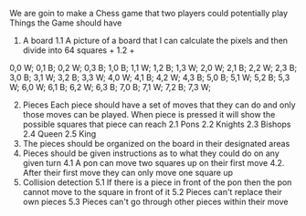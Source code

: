 We are goin to make a Chess game that two players could potentially play
Things the Game should have
1. A board
1.1 A picture of a board that I can calculate the pixels and then divide into 64 squares +
1.2 +

0,0 W; 0,1 B; 0,2 W; 0,3 B;
1,0 B; 1,1 W; 1,2 B; 1,3 W; 
2,0 W; 2,1 B; 2,2 W; 2,3 B;
3,0 B; 3,1 W; 3,2 B; 3,3 W; 
4,0 W; 4,1 B; 4,2 W; 4,3 B;
5,0 B; 5,1 W; 5,2 B; 5,3 W; 
6,0 W; 6,1 B; 6,2 W; 6,3 B;
7,0 B; 7,1 W; 7,2 B; 7,3 W; 


2. Pieces
Each piece should have a set of moves that they can do 
and only those moves can be played. When piece is pressed
it will show the possible squares that piece can reach
2.1 Pons
2.2 Knights
2.3 Bishops
2.4 Queen
2.5 King
3. The pieces should be organized on the board in their designated areas
4. Pieces should be given instructions as to what they could do on any given turn
4.1 A pon can move two squares up on their first move
4.2. After their first move they can only move one square up
5. Collision detection
5.1 If there is a piece in front of the pon then the pon cannot move to the square in front of it
5.2 Pieces can't replace their own pieces
5.3 Pieces can't go through other pieces within their move

